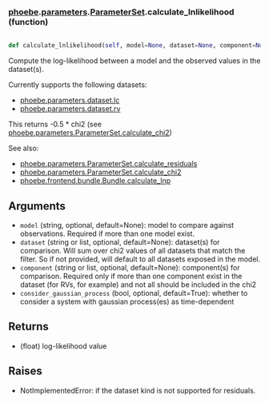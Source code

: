 ### [phoebe](phoebe.md).[parameters](phoebe.parameters.md).[ParameterSet](phoebe.parameters.ParameterSet.md).calculate_lnlikelihood (function)


```py

def calculate_lnlikelihood(self, model=None, dataset=None, component=None, consider_gaussian_process=True)

```



Compute the log-likelihood between a model and the observed values in the dataset(s).

Currently supports the following datasets:
* [phoebe.parameters.dataset.lc](phoebe.parameters.dataset.lc.md)
* [phoebe.parameters.dataset.rv](phoebe.parameters.dataset.rv.md)

This returns -0.5 * chi2 (see [phoebe.parameters.ParameterSet.calculate_chi2](phoebe.parameters.ParameterSet.calculate_chi2.md))

See also:
* [phoebe.parameters.ParameterSet.calculate_residuals](phoebe.parameters.ParameterSet.calculate_residuals.md)
* [phoebe.parameters.ParameterSet.calculate_chi2](phoebe.parameters.ParameterSet.calculate_chi2.md)
* [phoebe.frontend.bundle.Bundle.calculate_lnp](phoebe.frontend.bundle.Bundle.calculate_lnp.md)

Arguments
-----------
* `model` (string, optional, default=None): model to compare against
    observations.  Required if more than one model exist.
* `dataset` (string or list, optional, default=None): dataset(s) for comparison.
    Will sum over chi2 values of all datasets that match the filter.  So
    if not provided, will default to all datasets exposed in the model.
* `component` (string or list, optional, default=None): component(s) for
    comparison.  Required only if more than one component exist in the
    dataset (for RVs, for example) and not all should be included in
    the chi2
* `consider_gaussian_process` (bool, optional, default=True): whether
    to consider a system with gaussian process(es) as time-dependent

Returns
-----------
* (float) log-likelihood value

Raises
----------
* NotImplementedError: if the dataset kind is not supported for residuals.

